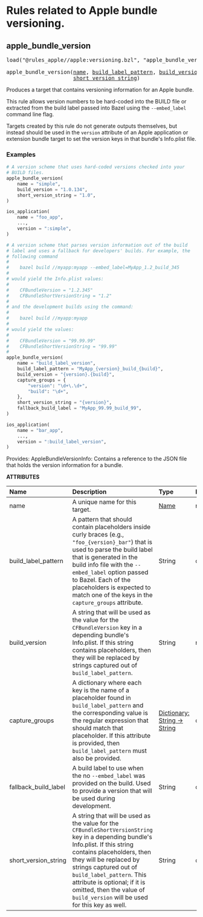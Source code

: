 <!-- Generated with Stardoc: http://skydoc.bazel.build -->

# Rules related to Apple bundle versioning.

<a id="apple_bundle_version"></a>

## apple_bundle_version

<pre>
load("@rules_apple//apple:versioning.bzl", "apple_bundle_version")

apple_bundle_version(<a href="#apple_bundle_version-name">name</a>, <a href="#apple_bundle_version-build_label_pattern">build_label_pattern</a>, <a href="#apple_bundle_version-build_version">build_version</a>, <a href="#apple_bundle_version-capture_groups">capture_groups</a>, <a href="#apple_bundle_version-fallback_build_label">fallback_build_label</a>,
                     <a href="#apple_bundle_version-short_version_string">short_version_string</a>)
</pre>

Produces a target that contains versioning information for an Apple bundle.

This rule allows version numbers to be hard-coded into the BUILD file or
extracted from the build label passed into Bazel using the `--embed_label`
command line flag.

Targets created by this rule do not generate outputs themselves, but instead
should be used in the `version` attribute of an Apple application or extension
bundle target to set the version keys in that bundle's Info.plist file.

### Examples

```python
# A version scheme that uses hard-coded versions checked into your
# BUILD files.
apple_bundle_version(
    name = "simple",
    build_version = "1.0.134",
    short_version_string = "1.0",
)

ios_application(
    name = "foo_app",
    ...,
    version = ":simple",
)

# A version scheme that parses version information out of the build
# label and uses a fallback for developers' builds. For example, the
# following command
#
#    bazel build //myapp:myapp --embed_label=MyApp_1.2_build_345
#
# would yield the Info.plist values:
#
#    CFBundleVersion = "1.2.345"
#    CFBundleShortVersionString = "1.2"
#
# and the development builds using the command:
#
#    bazel build //myapp:myapp
#
# would yield the values:
#
#    CFBundleVersion = "99.99.99"
#    CFBundleShortVersionString = "99.99"
#
apple_bundle_version(
    name = "build_label_version",
    build_label_pattern = "MyApp_{version}_build_{build}",
    build_version = "{version}.{build}",
    capture_groups = {
        "version": "\d+\.\d+",
        "build": "\d+",
    },
    short_version_string = "{version}",
    fallback_build_label = "MyApp_99.99_build_99",
)

ios_application(
    name = "bar_app",
    ...,
    version = ":build_label_version",
)
```

Provides:
  AppleBundleVersionInfo: Contains a reference to the JSON file that holds the
      version information for a bundle.

**ATTRIBUTES**


| Name  | Description | Type | Mandatory | Default |
| :------------- | :------------- | :------------- | :------------- | :------------- |
| <a id="apple_bundle_version-name"></a>name |  A unique name for this target.   | <a href="https://bazel.build/concepts/labels#target-names">Name</a> | required |  |
| <a id="apple_bundle_version-build_label_pattern"></a>build_label_pattern |  A pattern that should contain placeholders inside curly braces (e.g., `"foo_{version}_bar"`) that is used to parse the build label that is generated in the build info file with the `--embed_label` option passed to Bazel. Each of the placeholders is expected to match one of the keys in the `capture_groups` attribute.   | String | optional |  `""`  |
| <a id="apple_bundle_version-build_version"></a>build_version |  A string that will be used as the value for the `CFBundleVersion` key in a depending bundle's Info.plist. If this string contains placeholders, then they will be replaced by strings captured out of `build_label_pattern`.   | String | required |  |
| <a id="apple_bundle_version-capture_groups"></a>capture_groups |  A dictionary where each key is the name of a placeholder found in `build_label_pattern` and the corresponding value is the regular expression that should match that placeholder. If this attribute is provided, then `build_label_pattern` must also be provided.   | <a href="https://bazel.build/rules/lib/dict">Dictionary: String -> String</a> | optional |  `{}`  |
| <a id="apple_bundle_version-fallback_build_label"></a>fallback_build_label |  A build label to use when the no `--embed_label` was provided on the build. Used to provide a version that will be used during development.   | String | optional |  `""`  |
| <a id="apple_bundle_version-short_version_string"></a>short_version_string |  A string that will be used as the value for the `CFBundleShortVersionString` key in a depending bundle's Info.plist. If this string contains placeholders, then they will be replaced by strings captured out of `build_label_pattern`. This attribute is optional; if it is omitted, then the value of `build_version` will be used for this key as well.   | String | optional |  `""`  |


